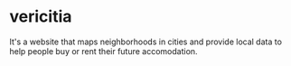 # vericitia
It's a website that maps neighborhoods in cities and provide local data to help people buy or rent their future accomodation.

